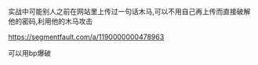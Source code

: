 实战中可能别人之前在网站里上传过一句话木马,可以不用自己再上传而直接破解他的密码,利用他的木马攻击

https://segmentfault.com/a/1190000000478963

可以用bp爆破
